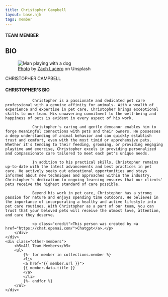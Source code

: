 ```yaml
---
title: Christopher Campbell
layout: base.njk
tags: member
---
```

<section class="team-member-bio">
    <div class="about-us-header">
        <div>
            <div class="vertical-line"></div>
        </div>
        <div class="header-text">
            <h4>TEAM MEMBER</h6>
            <h1 id="team-header">BIO</h1>
        </div>
    </div>
    <div class="team-member-img-and-bio">
        <div class="team-member-img">
            <div>
                <figure>
                    <img src="\images\team-member5.png" alt="Man playing with a dog">
                    <figcaption class="img-caption">
                    <a href="https://unsplash.com/photos/WjzZOaYvo_s">Photo</a> by <a href="https://unsplash.com/@zlucerophoto">Zach Lucero</a> on Unsplash</figcaption>
                </figure>
                <p>CHRISTOPHER CAMPBELL</p>
            </div>
        </div>
        <div class="team-member-info">
            <h4>CHRISTOPHER'S BIO</h4>

                Christopher is a passionate and dedicated pet care professional with a genuine affinity for animals. With a wealth of experience and expertise in pet care, Christopher brings exceptional skills to our team. His unwavering commitment to the well-being and happiness of pets is evident in every aspect of his work.

                Christopher's caring and gentle demeanor enables him to forge meaningful connections with pets and their owners. He possesses a deep understanding of animal behavior and can quickly establish trust and comfort, even with the most timid or apprehensive pets. Whether it's tending to their feeding, grooming, or providing engaging playtime and exercise, Christopher excels in providing personalized and compassionate care tailored to meet each pet's unique needs.

                In addition to his practical skills, Christopher remains up-to-date with the latest advancements and best practices in pet care. He actively seeks out educational opportunities and stays informed about new techniques and approaches within the industry. Christopher's dedication to ongoing learning ensures that our clients' pets receive the highest standard of care possible.

                Beyond his work in pet care, Christopher has a strong passion for nature and enjoys spending time outdoors. He believes in the importance of incorporating a healthy and active lifestyle into pet care routines. With Christopher as a part of our team, you can trust that your beloved pets will receive the utmost love, attention, and care they deserve.

                <p class="credit">This person was created by <a href="https://chat.openai.com/">Chatgpt</a>.</p>
        </div>
    </div>
    <div class="other-members">
        <h5>All Team Members</h5>
        <ul>
            {%- for member in collections.member %}
            <li>
            <a href="{{ member.url }}">
            {{ member.data.title }}
            </a>
            </li>
            {%- endfor %}
        </ul>
    </div>
</section>